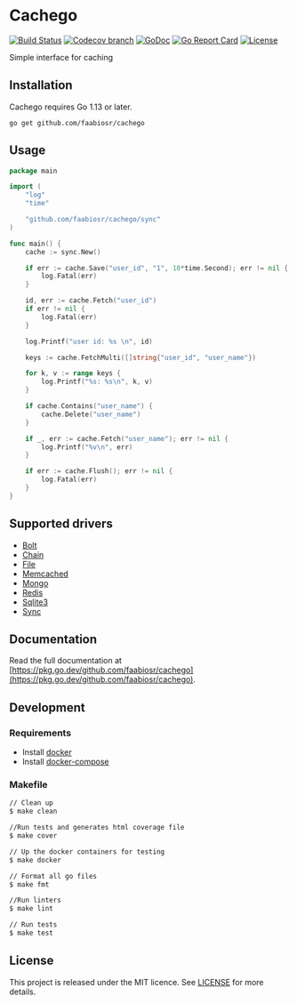 # Cachego

[![Build Status](https://img.shields.io/travis/faabiosr/cachego/master.svg?style=flat-square)](https://travis-ci.org/faabiosr/cachego)
[![Codecov branch](https://img.shields.io/codecov/c/github/faabiosr/cachego/master.svg?style=flat-square)](https://codecov.io/gh/faabiosr/cachego)
[![GoDoc](https://img.shields.io/badge/godoc-reference-5272B4.svg?style=flat-square)](https://pkg.go.dev/github.com/faabiosr/cachego)
[![Go Report Card](https://goreportcard.com/badge/github.com/faabiosr/cachego?style=flat-square)](https://goreportcard.com/report/github.com/faabiosr/cachego)
[![License](https://img.shields.io/badge/License-MIT-blue.svg?style=flat-square)](https://github.com/faabiosr/cachego/blob/master/LICENSE)

Simple interface for caching

## Installation

Cachego requires Go 1.13 or later.

```
go get github.com/faabiosr/cachego
```

## Usage

```go
package main

import (
	"log"
	"time"

	"github.com/faabiosr/cachego/sync"
)

func main() {
	cache := sync.New()

	if err := cache.Save("user_id", "1", 10*time.Second); err != nil {
		log.Fatal(err)
	}

	id, err := cache.Fetch("user_id")
	if err != nil {
		log.Fatal(err)
	}

	log.Printf("user id: %s \n", id)

	keys := cache.FetchMulti([]string{"user_id", "user_name"})

	for k, v := range keys {
		log.Printf("%s: %s\n", k, v)
	}

	if cache.Contains("user_name") {
		cache.Delete("user_name")
	}

	if _, err := cache.Fetch("user_name"); err != nil {
		log.Printf("%v\n", err)
	}

	if err := cache.Flush(); err != nil {
		log.Fatal(err)
	}
}

```

## Supported drivers

- [Bolt](/bolt)
- [Chain](/chain)
- [File](/file)
- [Memcached](/memcached)
- [Mongo](/mongo)
- [Redis](/redis)
- [Sqlite3](/sqlite3)
- [Sync](/sync)


## Documentation

Read the full documentation at [https://pkg.go.dev/github.com/faabiosr/cachego](https://pkg.go.dev/github.com/faabiosr/cachego).

## Development

### Requirements

- Install [docker](https://docs.docker.com/install/)
- Install [docker-compose](https://docs.docker.com/compose/install/)

### Makefile
```sh
// Clean up
$ make clean

//Run tests and generates html coverage file
$ make cover

// Up the docker containers for testing
$ make docker

// Format all go files
$ make fmt

//Run linters
$ make lint

// Run tests
$ make test
```

## License

This project is released under the MIT licence. See [LICENSE](https://github.com/faabiosr/cachego/blob/master/LICENSE) for more details.
